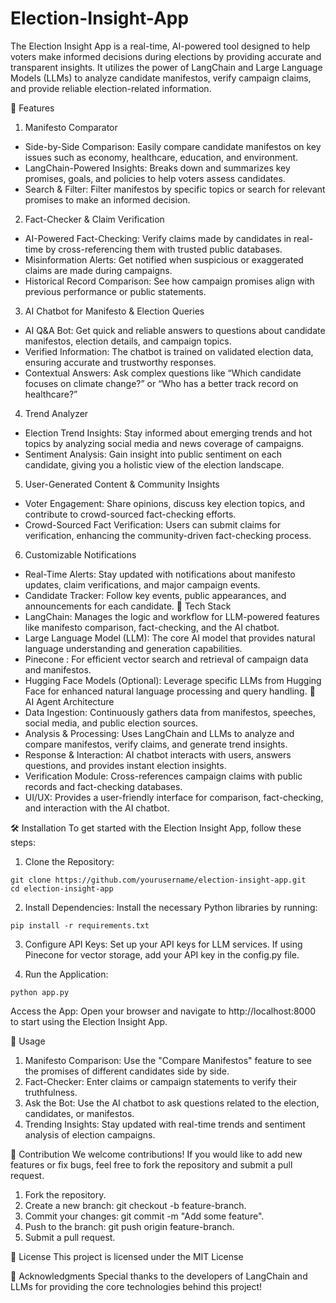 # Election-Insight-App

The Election Insight App is a real-time, AI-powered tool designed to help voters make informed decisions during elections by providing accurate and transparent insights. It utilizes the power of LangChain and Large Language Models (LLMs) to analyze candidate manifestos, verify campaign claims, and provide reliable election-related information.

🚀 Features
1. Manifesto Comparator
- Side-by-Side Comparison: Easily compare candidate manifestos on key issues such as economy, healthcare, education, and environment.
- LangChain-Powered Insights: Breaks down and summarizes key promises, goals, and policies to help voters assess candidates.
- Search & Filter: Filter manifestos by specific topics or search for relevant promises to make an informed decision.
2. Fact-Checker & Claim Verification
- AI-Powered Fact-Checking: Verify claims made by candidates in real-time by cross-referencing them with trusted public databases.
- Misinformation Alerts: Get notified when suspicious or exaggerated claims are made during campaigns.
- Historical Record Comparison: See how campaign promises align with previous performance or public statements.
3. AI Chatbot for Manifesto & Election Queries
- AI Q&A Bot: Get quick and reliable answers to questions about candidate manifestos, election details, and campaign topics.
- Verified Information: The chatbot is trained on validated election data, ensuring accurate and trustworthy responses.
- Contextual Answers: Ask complex questions like “Which candidate focuses on climate change?” or “Who has a better track record on healthcare?”
4. Trend Analyzer
- Election Trend Insights: Stay informed about emerging trends and hot topics by analyzing social media and news coverage of campaigns.
- Sentiment Analysis: Gain insight into public sentiment on each candidate, giving you a holistic view of the election landscape.
5. User-Generated Content & Community Insights
- Voter Engagement: Share opinions, discuss key election topics, and contribute to crowd-sourced fact-checking efforts.
- Crowd-Sourced Fact Verification: Users can submit claims for verification, enhancing the community-driven fact-checking process.
6. Customizable Notifications
- Real-Time Alerts: Stay updated with notifications about manifesto updates, claim verifications, and major campaign events.
- Candidate Tracker: Follow key events, public appearances, and announcements for each candidate.
🔧 Tech Stack
- LangChain: Manages the logic and workflow for LLM-powered features like manifesto comparison, fact-checking, and the AI chatbot.
- Large Language Model (LLM): The core AI model that provides natural language understanding and generation capabilities.
- Pinecone : For efficient vector search and retrieval of campaign data and manifestos.
- Hugging Face Models (Optional): Leverage specific LLMs from Hugging Face for enhanced natural language processing and query handling.
📐 AI Agent Architecture
- Data Ingestion: Continuously gathers data from manifestos, speeches, social media, and public election sources.
- Analysis & Processing: Uses LangChain and LLMs to analyze and compare manifestos, verify claims, and generate trend insights.
- Response & Interaction: AI chatbot interacts with users, answers questions, and provides instant election insights.
- Verification Module: Cross-references campaign claims with public records and fact-checking databases.
- UI/UX: Provides a user-friendly interface for comparison, fact-checking, and interaction with the AI chatbot.

🛠️ Installation
To get started with the Election Insight App, follow these steps:

1. Clone the Repository:
```
git clone https://github.com/yourusername/election-insight-app.git
cd election-insight-app
```

2. Install Dependencies: Install the necessary Python libraries by running:
```
pip install -r requirements.txt
```

3. Configure API Keys:
Set up your API keys for LLM services.
If using Pinecone for vector storage, add your API key in the config.py file.

4. Run the Application:
```
python app.py
```

Access the App: Open your browser and navigate to http://localhost:8000 to start using the Election Insight App.

🤖 Usage
1. Manifesto Comparison: Use the "Compare Manifestos" feature to see the promises of different candidates side by side.
2. Fact-Checker: Enter claims or campaign statements to verify their truthfulness.
3. Ask the Bot: Use the AI chatbot to ask questions related to the election, candidates, or manifestos.
4. Trending Insights: Stay updated with real-time trends and sentiment analysis of election campaigns.

🌟 Contribution
We welcome contributions! If you would like to add new features or fix bugs, feel free to fork the repository and submit a pull request.

1. Fork the repository.
2. Create a new branch: git checkout -b feature-branch.
3. Commit your changes: git commit -m "Add some feature".
4. Push to the branch: git push origin feature-branch.
5. Submit a pull request.

📄 License
This project is licensed under the MIT License

🙌 Acknowledgments
Special thanks to the developers of LangChain and LLMs for providing the core technologies behind this project!
